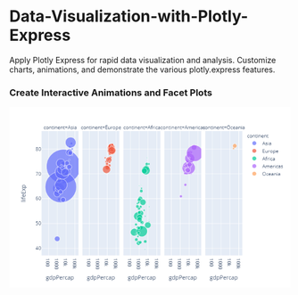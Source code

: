# Data-Visualization-with-Plotly-Express
Apply Plotly Express for rapid data visualization and analysis. Customize charts, animations, and demonstrate the various plotly.express features.

### Create Interactive Animations and Facet Plots
![](images/newplot.png)
